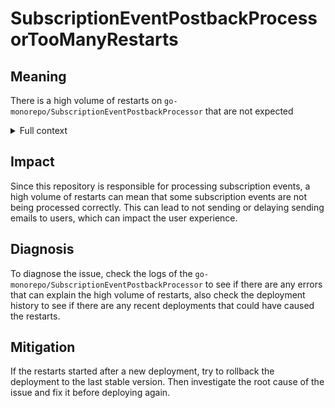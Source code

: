 # SubscriptionEventPostbackProcessorTooManyRestarts

## Meaning

There is a high volume of restarts on `go-monorepo/SubscriptionEventPostbackProcessor` that are not expected


<details>
<summary>Full context</summary>

Restarts can happen for a variety of reasons, such as a crash, a manual restart, or a deployment. A high volume of restarts can indicate that the service is not stable. This can be due to a bug in the code, a misconfiguration, or a resource constraint.

</details>

## Impact

Since this repository is responsible for processing subscription events, a high volume of restarts can mean that some subscription events are not being processed correctly. This can lead to not sending or delaying sending emails to users, which can impact the user experience.

## Diagnosis

To diagnose the issue, check the logs of the `go-monorepo/SubscriptionEventPostbackProcessor` to see if there are any errors that can explain the high volume of restarts, also check the deployment history to see if there are any recent deployments that could have caused the restarts.

## Mitigation

If the restarts started after a new deployment, try to rollback the deployment to the last stable version. Then investigate the root cause of the issue and fix it before deploying again.
